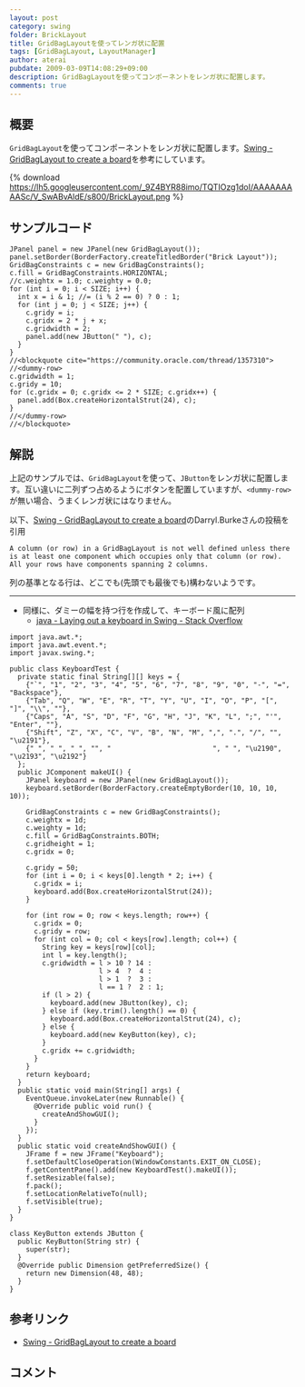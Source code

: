 ```yaml
---
layout: post
category: swing
folder: BrickLayout
title: GridBagLayoutを使ってレンガ状に配置
tags: [GridBagLayout, LayoutManager]
author: aterai
pubdate: 2009-03-09T14:08:29+09:00
description: GridBagLayoutを使ってコンポーネントをレンガ状に配置します。
comments: true
---
```

## 概要
`GridBagLayout`を使ってコンポーネントをレンガ状に配置します。[Swing - GridBagLayout to create a board](https://community.oracle.com/thread/1357310)を参考にしています。

{% download https://lh5.googleusercontent.com/_9Z4BYR88imo/TQTIOzg1doI/AAAAAAAAASc/V_SwABvAldE/s800/BrickLayout.png %}

## サンプルコード
<pre class="prettyprint"><code>JPanel panel = new JPanel(new GridBagLayout());
panel.setBorder(BorderFactory.createTitledBorder("Brick Layout"));
GridBagConstraints c = new GridBagConstraints();
c.fill = GridBagConstraints.HORIZONTAL;
//c.weightx = 1.0; c.weighty = 0.0;
for (int i = 0; i &lt; SIZE; i++) {
  int x = i &amp; 1; //= (i % 2 == 0) ? 0 : 1;
  for (int j = 0; j &lt; SIZE; j++) {
    c.gridy = i;
    c.gridx = 2 * j + x;
    c.gridwidth = 2;
    panel.add(new JButton(" "), c);
  }
}
//&lt;blockquote cite="https://community.oracle.com/thread/1357310"&gt;
//&lt;dummy-row&gt;
c.gridwidth = 1;
c.gridy = 10;
for (c.gridx = 0; c.gridx &lt;= 2 * SIZE; c.gridx++) {
  panel.add(Box.createHorizontalStrut(24), c);
}
//&lt;/dummy-row&gt;
//&lt;/blockquote&gt;
</code></pre>

## 解説
上記のサンプルでは、`GridBagLayout`を使って、`JButton`をレンガ状に配置します。互い違いに二列ずつ占めるようにボタンを配置していますが、`<dummy-row>`が無い場合、うまくレンガ状にはなりません。

以下、[Swing - GridBagLayout to create a board](https://community.oracle.com/thread/1357310)のDarryl.Burkeさんの投稿を引用

	A column (or row) in a GridBagLayout is not well defined unless there is at least one component which occupies only that column (or row). All your rows have components spanning 2 columns.

列の基準となる行は、どこでも(先頭でも最後でも)構わないようです。

- - - -
- 同様に、ダミーの幅を持つ行を作成して、キーボード風に配列
    - [java - Laying out a keyboard in Swing - Stack Overflow](http://stackoverflow.com/questions/24622279/laying-out-a-keyboard-in-swing)

<!-- dummy comment line for breaking list -->

<pre class="prettyprint"><code>import java.awt.*;
import java.awt.event.*;
import javax.swing.*;

public class KeyboardTest {
  private static final String[][] keys = {
    {"`", "1", "2", "3", "4", "5", "6", "7", "8", "9", "0", "-", "=", "Backspace"},
    {"Tab", "Q", "W", "E", "R", "T", "Y", "U", "I", "O", "P", "[", "]", "\\", ""},
    {"Caps", "A", "S", "D", "F", "G", "H", "J", "K", "L", ";", "'", "Enter", ""},
    {"Shift", "Z", "X", "C", "V", "B", "N", "M", ",", ".", "/", "", "\u2191"},
    {" ", " ", " ", "", "                         ", " ", "\u2190", "\u2193", "\u2192"}
  };
  public JComponent makeUI() {
    JPanel keyboard = new JPanel(new GridBagLayout());
    keyboard.setBorder(BorderFactory.createEmptyBorder(10, 10, 10, 10));

    GridBagConstraints c = new GridBagConstraints();
    c.weightx = 1d;
    c.weighty = 1d;
    c.fill = GridBagConstraints.BOTH;
    c.gridheight = 1;
    c.gridx = 0;

    c.gridy = 50;
    for (int i = 0; i &lt; keys[0].length * 2; i++) {
      c.gridx = i;
      keyboard.add(Box.createHorizontalStrut(24));
    }

    for (int row = 0; row &lt; keys.length; row++) {
      c.gridx = 0;
      c.gridy = row;
      for (int col = 0; col &lt; keys[row].length; col++) {
        String key = keys[row][col];
        int l = key.length();
        c.gridwidth = l &gt; 10 ? 14 :
                      l &gt; 4  ?  4 :
                      l &gt; 1  ?  3 :
                      l == 1 ?  2 : 1;
        if (l &gt; 2) {
          keyboard.add(new JButton(key), c);
        } else if (key.trim().length() == 0) {
          keyboard.add(Box.createHorizontalStrut(24), c);
        } else {
          keyboard.add(new KeyButton(key), c);
        }
        c.gridx += c.gridwidth;
      }
    }
    return keyboard;
  }
  public static void main(String[] args) {
    EventQueue.invokeLater(new Runnable() {
      @Override public void run() {
        createAndShowGUI();
      }
    });
  }
  public static void createAndShowGUI() {
    JFrame f = new JFrame("Keyboard");
    f.setDefaultCloseOperation(WindowConstants.EXIT_ON_CLOSE);
    f.getContentPane().add(new KeyboardTest().makeUI());
    f.setResizable(false);
    f.pack();
    f.setLocationRelativeTo(null);
    f.setVisible(true);
  }
}

class KeyButton extends JButton {
  public KeyButton(String str) {
    super(str);
  }
  @Override public Dimension getPreferredSize() {
    return new Dimension(48, 48);
  }
}
</code></pre>

## 参考リンク
- [Swing - GridBagLayout to create a board](https://community.oracle.com/thread/1357310)

<!-- dummy comment line for breaking list -->

## コメント
